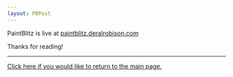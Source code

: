 ```yaml
---
layout: PBPost
---
```


PaintBlitz is live at [paintblitz.deralrobison.com](http://paintblitz.deralrobison.com/)

Thanks for reading!

* * *
[Click here if you would like to return to the main page.](index.md)

